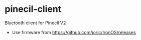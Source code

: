 # pinecil-client

Bluetooth client for Pinecil V2

* Use firmware from https://github.com/joric/IronOS/releases
